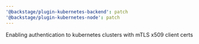 ```yaml
---
'@backstage/plugin-kubernetes-backend': patch
'@backstage/plugin-kubernetes-node': patch
---
```


Enabling authentication to kubernetes clusters with mTLS x509 client certs

